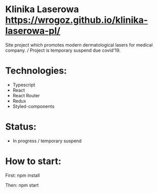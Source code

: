 # Klinika Laserowa  https://wrogoz.github.io/klinika-laserowa-pl/
Site project which promotes modern dermatological lasers for medical company. / Project is temporary suspend  due covid'19.

# Technologies:
- Typescript
- React
- React Router
- Redux
- Styled-components

# Status:

- In progress / temporary suspend

# How to start:
First:
npm install

Then:
npm start



